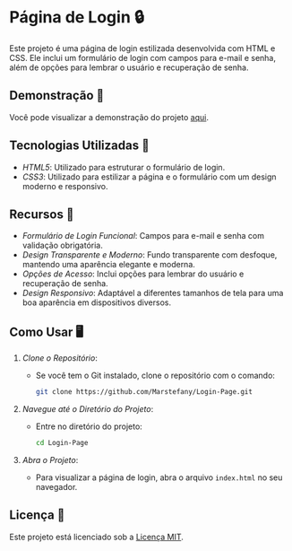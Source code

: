 # Página de Login 🔒

Este projeto é uma página de login estilizada desenvolvida com HTML e CSS. Ele inclui um formulário de login com campos para e-mail e senha, além de opções para lembrar o usuário e recuperação de senha.

## Demonstração 🎥
Você pode visualizar a demonstração do projeto [aqui](https://marstefany.github.io/Login-Page/).

## Tecnologias Utilizadas 🚀
- *HTML5*: Utilizado para estruturar o formulário de login.
- *CSS3*: Utilizado para estilizar a página e o formulário com um design moderno e responsivo.

## Recursos 🎨
- *Formulário de Login Funcional*: Campos para e-mail e senha com validação obrigatória.
- *Design Transparente e Moderno*: Fundo transparente com desfoque, mantendo uma aparência elegante e moderna.
- *Opções de Acesso*: Inclui opções para lembrar do usuário e recuperação de senha.
- *Design Responsivo*: Adaptável a diferentes tamanhos de tela para uma boa aparência em dispositivos diversos.

## Como Usar 🖥️
1. *Clone o Repositório*:
   - Se você tem o Git instalado, clone o repositório com o comando:
     ```bash
     git clone https://github.com/Marstefany/Login-Page.git
     ```

2. *Navegue até o Diretório do Projeto*:
   - Entre no diretório do projeto:
     ```bash
     cd Login-Page
     ```

3. *Abra o Projeto*:
   - Para visualizar a página de login, abra o arquivo `index.html` no seu navegador.

## Licença 📑
Este projeto está licenciado sob a [Licença MIT](LICENSE).
